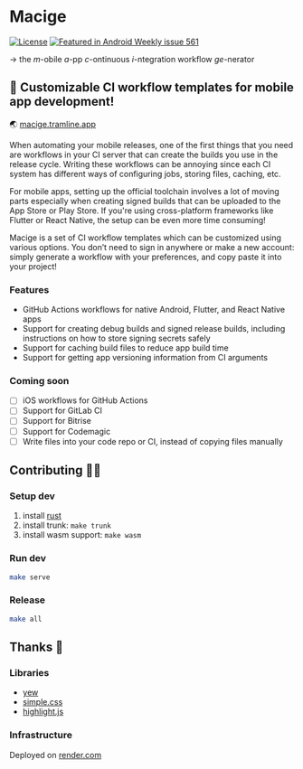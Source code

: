 # Macige 
[![License](https://img.shields.io/badge/license-MIT-green.svg?style=flat)](https://github.com/tramlinehq/macige/blob/master/LICENSE)
[![Featured in Android Weekly issue 561](https://androidweekly.net/issues/issue-561/badge)](https://androidweekly.net/issues/issue-561/)

→ the _m_-obile _a_-pp _c_-ontinuous _i_-ntegration workflow _ge_-nerator

## 📱 Customizable CI workflow templates for mobile app development! 

🌏 [macige.tramline.app](https://macige.tramline.app)

When automating your mobile releases, one of the first things that you need are workflows in your CI server that can create the builds you use in the release cycle. Writing these workflows can be annoying since each CI system has different ways of configuring jobs, storing files, caching, etc.

For mobile apps, setting up the official toolchain involves a lot of moving parts especially when creating signed builds that can be uploaded to the App Store or Play Store. If you're using cross-platform frameworks like Flutter or React Native, the setup can be even more time consuming!

Macige is a set of CI workflow templates which can be customized using various options. You don’t need to sign in anywhere or make a new account: simply generate a workflow with your preferences, and copy paste it into your project!

### Features 
- GitHub Actions workflows for native Android, Flutter, and React Native apps
- Support for creating debug builds and signed release builds, including instructions on how to store signing secrets safely
- Support for caching build files to reduce app build time
- Support for getting app versioning information from CI arguments

### Coming soon 
- [ ] iOS workflows for GitHub Actions
- [ ] Support for GitLab CI
- [ ] Support for Bitrise
- [ ] Support for Codemagic
- [ ] Write files into your code repo or CI, instead of copying files manually

## Contributing 👩‍💻

### Setup dev 

1. install [rust](https://www.rust-lang.org/)
1. install trunk: `make trunk`
1. install wasm support: `make wasm`

### Run dev

```bash
make serve
```

### Release 

```bash
make all
```

## Thanks 🥰

### Libraries 
- [yew](https://yew.rs "yew-rs")
- [simple.css](https://simplecss.org/ "simple-css") 
- [highlight.js](https://highlightjs.org "highlight-js") 

### Infrastructure 
Deployed on [render.com](https://render.com/docs/static-sites) 
